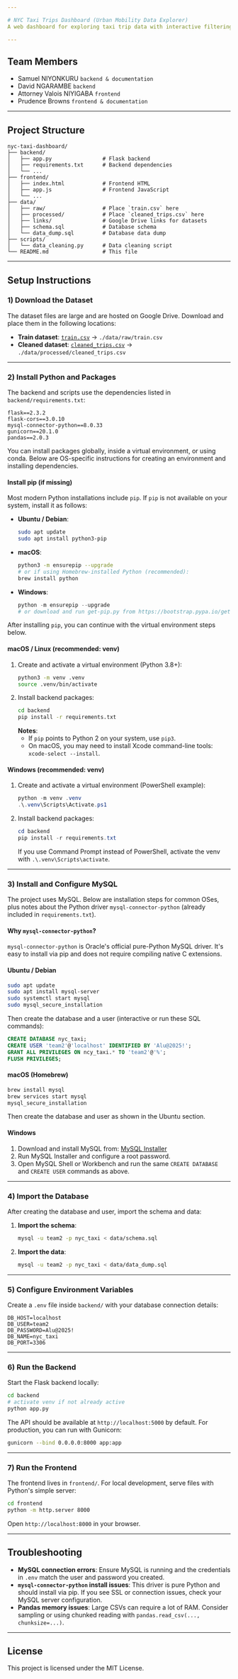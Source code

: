 ```yaml
---

# NYC Taxi Trips Dashboard (Urban Mobility Data Explorer)
A web dashboard for exploring taxi trip data with interactive filtering, charts, and maps.

---
```


## Team Members
- Samuel NIYONKURU  `backend & documentation`
- David NGARAMBE  `backend`
- Attorney Valois NIYIGABA  `frontend`
- Prudence Browns  `frontend & documentation`

---

## Project Structure
```
nyc-taxi-dashboard/
├── backend/
│   ├── app.py                # Flask backend
│   ├── requirements.txt      # Backend dependencies
│   └── ...
├── frontend/
│   ├── index.html            # Frontend HTML
│   ├── app.js                # Frontend JavaScript
│   └── ...
├── data/
│   ├── raw/                  # Place `train.csv` here
│   ├── processed/            # Place `cleaned_trips.csv` here
│   ├── links/                # Google Drive links for datasets
│   ├── schema.sql            # Database schema
│   └── data_dump.sql         # Database data dump
├── scripts/
│   └── data_cleaning.py      # Data cleaning script
└── README.md                 # This file
```

---

## Setup Instructions

### 1) Download the Dataset
The dataset files are large and are hosted on Google Drive. Download and place them in the following locations:
- **Train dataset**: [`train.csv`](https://drive.google.com/file/d/1hIwlem1l4fNdSJCi1MiM9QJv3SSWZGJe/view?usp=drive_link) → `./data/raw/train.csv`
- **Cleaned dataset**: [`cleaned_trips.csv`](https://drive.google.com/file/d/17t7OYgXkZPPhE6-x1uHWkh8bqRphL6O1/view?usp=sharing) → `./data/processed/cleaned_trips.csv`

---

### 2) Install Python and Packages
The backend and scripts use the dependencies listed in `backend/requirements.txt`:
```
flask==2.3.2
flask-cors==3.0.10
mysql-connector-python==8.0.33
gunicorn==20.1.0
pandas==2.0.3
```
You can install packages globally, inside a virtual environment, or using conda. Below are OS-specific instructions for creating an environment and installing dependencies.

#### Install pip (if missing)
Most modern Python installations include `pip`. If `pip` is not available on your system, install it as follows:
- **Ubuntu / Debian**:
  ```bash
  sudo apt update
  sudo apt install python3-pip
  ```
- **macOS**:
  ```bash
  python3 -m ensurepip --upgrade
  # or if using Homebrew-installed Python (recommended):
  brew install python
  ```
- **Windows**:
  ```powershell
  python -m ensurepip --upgrade
  # or download and run get-pip.py from https://bootstrap.pypa.io/get-pip.py
  ```

After installing `pip`, you can continue with the virtual environment steps below.

#### macOS / Linux (recommended: venv)
1. Create and activate a virtual environment (Python 3.8+):
   ```bash
   python3 -m venv .venv
   source .venv/bin/activate
   ```
2. Install backend packages:
   ```bash
   cd backend
   pip install -r requirements.txt
   ```
   **Notes**:
   - If `pip` points to Python 2 on your system, use `pip3`.
   - On macOS, you may need to install Xcode command-line tools: `xcode-select --install`.

#### Windows (recommended: venv)
1. Create and activate a virtual environment (PowerShell example):
   ```powershell
   python -m venv .venv
   .\.venv\Scripts\Activate.ps1
   ```
2. Install backend packages:
   ```powershell
   cd backend
   pip install -r requirements.txt
   ```
   If you use Command Prompt instead of PowerShell, activate the venv with `.\.venv\Scripts\activate`.

---

### 3) Install and Configure MySQL
The project uses MySQL. Below are installation steps for common OSes, plus notes about the Python driver `mysql-connector-python` (already included in `requirements.txt`).

#### Why `mysql-connector-python`?
`mysql-connector-python` is Oracle's official pure-Python MySQL driver. It's easy to install via pip and does not require compiling native C extensions.

#### Ubuntu / Debian
```bash
sudo apt update
sudo apt install mysql-server
sudo systemctl start mysql
sudo mysql_secure_installation
```
Then create the database and a user (interactive or run these SQL commands):
```sql
CREATE DATABASE nyc_taxi;
CREATE USER 'team2'@'localhost' IDENTIFIED BY 'Alu@2025!';
GRANT ALL PRIVILEGES ON ncy_taxi.* TO 'team2'@'%';
FLUSH PRIVILEGES;
```

#### macOS (Homebrew)
```bash
brew install mysql
brew services start mysql
mysql_secure_installation
```
Then create the database and user as shown in the Ubuntu section.

#### Windows
1. Download and install MySQL from: [MySQL Installer](https://dev.mysql.com/downloads/installer/)
2. Run MySQL Installer and configure a root password.
3. Open MySQL Shell or Workbench and run the same `CREATE DATABASE` and `CREATE USER` commands as above.

---

### 4) Import the Database
After creating the database and user, import the schema and data:

1. **Import the schema**:
   ```bash
   mysql -u team2 -p nyc_taxi < data/schema.sql
   ```

2. **Import the data**:
   ```bash
   mysql -u team2 -p nyc_taxi < data/data_dump.sql
   ```

---

### 5) Configure Environment Variables
Create a `.env` file inside `backend/` with your database connection details:
```
DB_HOST=localhost
DB_USER=team2
DB_PASSWORD=Alu@2025!
DB_NAME=nyc_taxi
DB_PORT=3306
```

---

### 6) Run the Backend
Start the Flask backend locally:
```bash
cd backend
# activate venv if not already active
python app.py
```
The API should be available at `http://localhost:5000` by default. For production, you can run with Gunicorn:
```bash
gunicorn --bind 0.0.0.0:8000 app:app
```

---

### 7) Run the Frontend
The frontend lives in `frontend/`. For local development, serve files with Python's simple server:
```bash
cd frontend
python -m http.server 8000
```
Open `http://localhost:8000` in your browser.

---

## Troubleshooting
- **MySQL connection errors**: Ensure MySQL is running and the credentials in `.env` match the user and password you created.
- **`mysql-connector-python` install issues**: This driver is pure Python and should install via pip. If you see SSL or connection issues, check your MySQL server configuration.
- **Pandas memory issues**: Large CSVs can require a lot of RAM. Consider sampling or using chunked reading with `pandas.read_csv(..., chunksize=...)`.

---

## License
This project is licensed under the MIT License.
